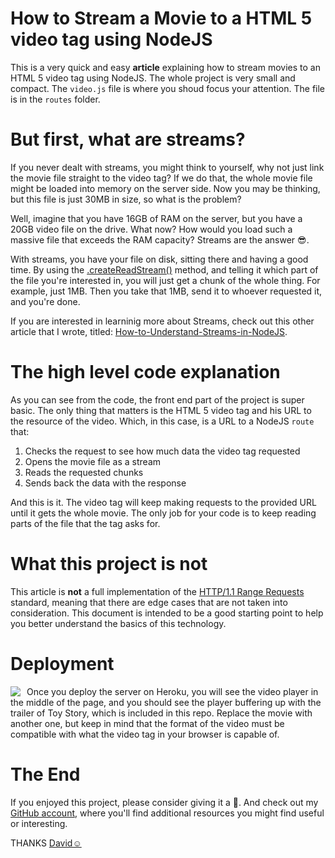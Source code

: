 # How to Stream a Movie to a HTML 5 video tag using NodeJS

This is a very quick and easy **article** explaining how to stream movies to an HTML 5 video tag using NodeJS. The whole project is very small and compact. The `video.js` file is where you shoud focus your attention. The file is in the `routes` folder.

# But first, what are streams?

If you never dealt with streams, you might think to yourself, why not just link the movie file straight to the video tag? If we do that, the whole movie file might be loaded into memory on the server side. Now you may be thinking, but this file is just 30MB in size, so what is the problem?

Well, imagine that you have 16GB of RAM on the server, but you have a 20GB video file on the drive. What now? How would you load such a massive file that exceeds the RAM capacity? Streams are the answer 😎.

With streams, you have your file on disk, sitting there and having a good time. By using the [.createReadStream()](https://nodejs.org/api/fs.html#fs_fs_createreadstream_path_options) method, and telling it which part of the file you're interested in, you will just get a chunk of the whole thing. For example, just 1MB. Then you take that 1MB, send it to whoever requested it, and you're done.

If you are interested in learninig more about Streams, check out this other article that I wrote, titled: [How-to-Understand-Streams-in-NodeJS](https://github.com/davidgatti/How-to-Understand-Streams-in-NodeJS).

# The high level code explanation

As you can see from the code, the front end part of the project is super basic. The only thing that matters is the HTML 5 video tag and his URL to the resource of the video. Which, in this case, is a URL to a NodeJS `route` that:

1. Checks the request to see how much data the video tag requested
1. Opens the movie file as a stream
1. Reads the requested chunks
1. Sends back the data with the response

And this is it. The video tag will keep making requests to the provided URL until it gets the whole movie. The only job for your code is to keep reading parts of the file that the tag asks for.

# What this project is not

This article is **not** a full implementation of the [HTTP/1.1 Range Requests](http://svn.tools.ietf.org/svn/wg/httpbis/specs/rfc7233.html#range.units.other) standard, meaning that there are edge cases that are not taken into consideration. This document is intended to be a good starting point to help you better understand the basics of this technology.

# Deployment

<a href="https://heroku.com/deploy?template=https://github.com/Vijay63/How-to-Stream-Movies-using-NodeJS" target="_blank">
<img align="left" style="float: left; margin: 0 10px 0 0;" src="https://www.herokucdn.com/deploy/button.svg"></a>

Once you deploy the server on Heroku, you will see the video player in the middle of the page, and you should see the player buffering up with the trailer of Toy Story, which is included in this repo. Replace the movie with another one, but keep in mind that the format of the video must be compatible with what the video tag in your browser is capable of.

# The End

If you enjoyed this project, please consider giving it a 🌟. And check out my [GitHub account](https://github.com/Vijay63), where you'll find additional resources you might find useful or interesting.

THANKS [David☺️](https://github.com/davidgatti) 








